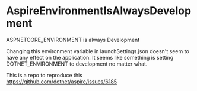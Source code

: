# AspireEnvironmentIsAlwaysDevelopment
ASPNETCORE_ENVIRONMENT is always Development

Changing this environment variable in launchSettings.json doesn't seem to have any effect on the application. It seems like something is setting DOTNET_ENVIRONMENT to development no matter what.

This is a repo to reproduce this https://github.com/dotnet/aspire/issues/6185
